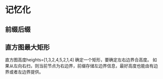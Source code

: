 # 记忆化

## 前缀后缀

## 直方图最大矩形
直方图高度heights=[1,3,2,4,5,2,1,4]
确定一个矩形，要确定左右边界合高度。
如果从左向右扫，则当前节点为右边界，前缀存储左边界信息，最好高度也能由有边界或者左边界提供。


